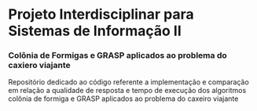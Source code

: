 # Projeto Interdisciplinar para Sistemas de Informação II
### Colônia de Formigas e GRASP aplicados ao problema do caxiero viajante
Repositório dedicado ao código referente a implementação e comparação em relação a qualidade de resposta e tempo de execução dos algoritmos colônia de formiga e GRASP aplicados ao problema do caxeiro viajante
